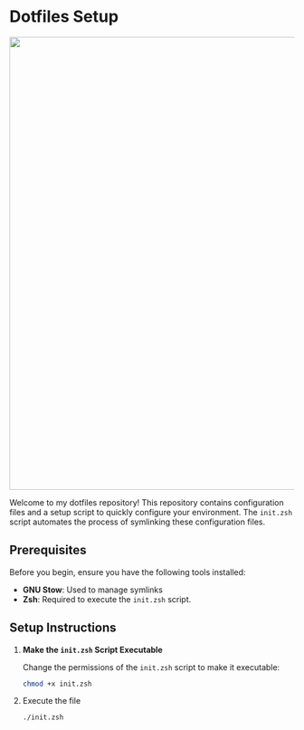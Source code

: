 # Dotfiles Setup
<img src="https://github.com/user-attachments/assets/0acf4dda-0596-4f69-939f-efa658ea190f" width=800px >

Welcome to my dotfiles repository! This repository contains configuration files and a setup script to quickly configure your environment. The `init.zsh` script automates the process of symlinking these configuration files.

## Prerequisites

Before you begin, ensure you have the following tools installed:

- **GNU Stow**: Used to manage symlinks
- **Zsh**: Required to execute the `init.zsh` script.

## Setup Instructions

1. **Make the `init.zsh` Script Executable**

   Change the permissions of the `init.zsh` script to make it executable:

   ```zsh
   chmod +x init.zsh
2. Execute the file 
   ```zsh
   ./init.zsh
